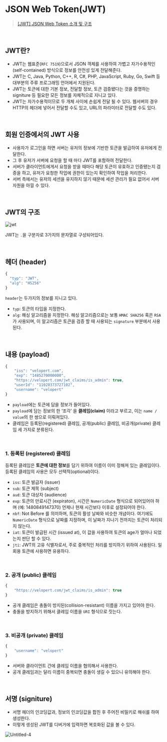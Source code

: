 # JSON Web Token(JWT)
> [[JWT] JSON Web Token 소개 및 구조](https://velopert.com/2389)

<br/>

## JWT란?
- JWT는 웹표준(`RFC 7519`)으로서 JSON 객체를 사용하여 가볍고 자가수용적인(self-contained) 방식으로 정보를 안전성 있게 전달해준다.
- JWT는 C, Java, Python, C++, R, C#, PHP, JavaScript, Ruby, Go, Swift 등 대부분의 주류 프로그래밍 언어에서 지원된다.
- JWT는 토큰에 대한 기본 정보, 전달할 정보, 토큰 검증됐다는 것을 증명하는 signiture 등 필요한 모든 정보를 자체적으로 지니고 있다.
- JWT는 자가수용적이므로 두 개체 사이에 손쉽게 전달 될 수 있다. 웹서버의 경우 HTTP의 헤더에 넣어서 전달할 수도 있고, URL의 파라미터로 전달할 수도 있다.

<br/>

## 회원 인증에서의 JWT 사용
- 사용자가 로그인을 하면 서버는 유저의 정보에 기반한 토큰을 발급하여 유저에게 전달한다.
- 그 후 유저가 서버에 요청을 할 때 마다 JWT를 포함하여 전달한다.
- 서버가 클라이언트에게서 요청을 받을 때마다 해당 토큰이 유효하고 인증됐는지 검증을 하고, 유저가 요청한 작업에 권한이 있는지 확인하여 작업을 처리한다.
- 서버 측에서는 유저의 세션을 유지하지 않기 때문에 세션 관리가 필요 없어서 서버 자원을 아낄 수 있다.

<br/>

## JWT의 구조
![jwt](https://github.com/heereal/Frontend_Dev_Articles/assets/117061017/14710ef6-f192-48d1-b4b9-0ec46812e0b8)

JWT는 `.`을 구분자로 3가지의 문자열로 구성되어있다. 

<br/>

## 헤더 (header)
```javascript
{
  "typ": "JWT",
  "alg": "HS256"
}
```
`header`는 두가지의 정보를 지니고 있다.
- `typ`: 토큰의 타입을 지정한다.
- `alg`: 해싱 알고리즘을 지정한다. 해싱 알고리즘으로는 보통 `HMAC SHA256` 혹은 `RSA`가 사용되며, 이 알고리즘은 토큰을 검증 할 때 사용되는 `signature` 부분에서 사용된다.

<br/>

## 내용 (payload)
```javascript
{
    "iss": "velopert.com",
    "exp": "1485270000000",
    "https://velopert.com/jwt_claims/is_admin": true,
    "userId": "11028373727102",
    "username": "velopert"
}
```
- `payload`에는 토큰에 담을 정보가 들어있다.
- `payload`에 담는 정보의 한 ‘조각’ 을 **클레임(claim)** 이라고 부르고, 이는 `name / value`의 한 쌍으로 이뤄져있다.
- 클레임은 등록된(registered) 클레임, 공개(public) 클레임, 비공개(private) 클레임 세 가지로 분류된다.

<br/>

### 1. 등록된 (registered) 클레임
등록된 클레임은 **토큰에 대한 정보**를 담기 위하여 이름이 이미 정해져 있는 클레임이다. 등록된 클레임의 사용은 모두 선택적(optional)이다.
- `iss`: 토큰 발급자 (issuer)
- `sub`: 토큰 제목 (subject)
- `aud`: 토큰 대상자 (audience)
- `exp`: 토큰의 만료시간 (expiraton), 시간은 `NumericDate` 형식으로 되어있어야 하며 (예: 1480849147370) 언제나 현재 시간보다 이후로 설정되어야 한다.
- `nbf`: Not Before 를 의미하며, 토큰의 활성 날짜와 비슷한 개념이다. 여기에도 `NumericDate` 형식으로 날짜를 지정하며, 이 날짜가 지나기 전까지는 토큰이 처리되지 않는다.
- `iat`: 토큰이 발급된 시간 (issued at), 이 값을 사용하여 토큰의 age가 얼마나 되었는지 판단 할 수 있다.
- `jti`: JWT의 고유 식별자로서, 주로 중복적인 처리를 방지하기 위하여 사용된다. 일회용 토큰에 사용하면 유용하다.

<br/>

### 2. 공개 (public) 클레임
```javascript
{
    "https://velopert.com/jwt_claims/is_admin": true
}
```
- 공개 클레임은 충돌이 방지된(collision-resistant) 이름을 가지고 있어야 한다.
- 충돌을 방지하기 위해서 클레임 이름을 `URI` 형식으로 짓는다.

<br/>

### 3. 비공개 (private) 클레임
```javascript
{
    "username": "velopert"
}
```
- 서버와 클라이언트 간에 클레임 이름을 협의해서 사용한다.
- 공개 클레임과는 달리 이름이 중복되면 충돌이 생길 수 있으니 유의해야 한다.

<br/>

## 서명 (signiture)
- 서명 헤더의 인코딩값과, 정보의 인코딩값을 합친 후 주어진 비밀키로 해쉬를 하여 생성한다.
- 이렇게 생성된 JWT를 디버거에 입력하면 복호화된 값을 볼 수 있다.

![Untitled-4](https://github.com/heereal/Frontend_Dev_Articles/assets/117061017/bf14198c-f4cd-4008-b320-f44ba59f60c6)
